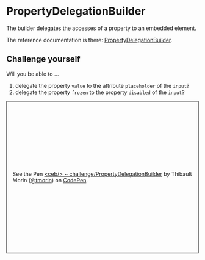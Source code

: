 # PropertyDelegationBuilder

The builder delegates the accesses of a property to an embedded element.

The reference documentation is there: [PropertyDelegationBuilder](../api/classes/PropertyDelegationBuilder.html).

## Challenge yourself

Will you be able to ...
1. delegate the property `value` to the attribute `placeholder` of the `input`?
2. delegate the property `frozen` to the property `disabled` of the `input`?

<p class="codepen" data-height="400" data-theme-id="light" data-default-tab="js,result" data-slug-hash="QWvrBNr" data-editable="true" data-user="tmorin" style="height: 400px; box-sizing: border-box; display: flex; align-items: center; justify-content: center; border: 2px solid; margin: 1em 0; padding: 1em;">
  <span>See the Pen <a href="https://codepen.io/tmorin/pen/QWvrBNr">
  &lt;ceb/&gt; ~ challenge/PropertyDelegationBuilder</a> by Thibault Morin (<a href="https://codepen.io/tmorin">@tmorin</a>)
  on <a href="https://codepen.io">CodePen</a>.</span>
</p>
<script async src="https://cpwebassets.codepen.io/assets/embed/ei.js"></script>
